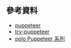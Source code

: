 ## 參考資料
* [puppeteer](https://github.com/GoogleChrome/puppeteer)
* [try-puppeteer](https://try-puppeteer.appspot.com/)
* [polo Puppeteer 系列](https://ithelp.ithome.com.tw/users/20103438/ironman/1508)